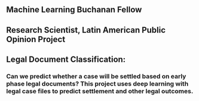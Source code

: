 ## Machine Learning Buchanan Fellow

## Research Scientist, Latin American Public Opinion Project

## Legal Document Classification: 
### Can we predict whether a case will be settled based on early phase legal documents? This project uses deep learning with legal case files to predict settlement and other legal outcomes.
